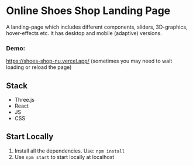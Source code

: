 # Online Shoes Shop Landing Page
A landing-page which includes different components, sliders, 3D-graphics, hover-effects etc. It has desktop and mobile (adaptive) versions.

### Demo: 
https://shoes-shop-nu.vercel.app/ (sometimes you may need to wait loading or reload the page)

## Stack

- Three.js
- React 
- JS
- CSS

## Start Locally
1. Install all the dependencies. Use: `npm install`
2. Use `npm start` to start locally at localhost
